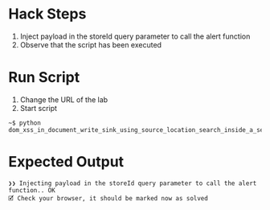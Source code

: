# Hack Steps

1. Inject payload in the storeId query parameter to call the alert function
2. Observe that the script has been executed

# Run Script

1. Change the URL of the lab
2. Start script

```
~$ python dom_xss_in_document_write_sink_using_source_location_search_inside_a_select_element.py
```

# Expected Output

```
❯❯ Injecting payload in the storeId query parameter to call the alert function.. OK
🗹 Check your browser, it should be marked now as solved
```
